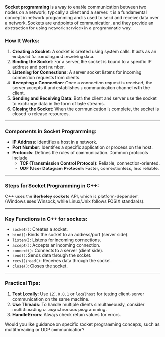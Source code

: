 **Socket programming** is a way to enable communication between two nodes on a network, typically a client and a server. It is a fundamental concept in network programming and is used to send and receive data over a network. Sockets are endpoints of communication, and they provide an abstraction for using network services in a programmatic way.

### How It Works:
1. **Creating a Socket**: A socket is created using system calls. It acts as an endpoint for sending and receiving data.
2. **Binding the Socket**: For a server, the socket is bound to a specific IP address and port number.
3. **Listening for Connections**: A server socket listens for incoming connection requests from clients.
4. **Accepting a Connection**: Once a connection request is received, the server accepts it and establishes a communication channel with the client.
5. **Sending and Receiving Data**: Both the client and server use the socket to exchange data in the form of byte streams.
6. **Closing the Socket**: When the communication is complete, the socket is closed to release resources.

---

### Components in Socket Programming:
- **IP Address**: Identifies a host in a network.
- **Port Number**: Identifies a specific application or process on the host.
- **Protocols**: Defines the rules of communication. Common protocols include:
  - **TCP (Transmission Control Protocol)**: Reliable, connection-oriented.
  - **UDP (User Datagram Protocol)**: Faster, connectionless, less reliable.

---

### Steps for Socket Programming in C++:
C++ uses the **Berkeley sockets** API, which is platform-dependent (Windows uses Winsock, while Linux/Unix follows POSIX standards).

---


### Key Functions in C++ for sockets:
- `socket()`: Creates a socket.
- `bind()`: Binds the socket to an address/port (server side).
- `listen()`: Listens for incoming connections.
- `accept()`: Accepts an incoming connection.
- `connect()`: Connects to a server (client side).
- `send()`: Sends data through the socket.
- `recv()`/`read()`: Receives data through the socket.
- `close()`: Closes the socket.

---

### Practical Tips:
1. **Test Locally**: Use `127.0.0.1` or `localhost` for testing client-server communication on the same machine.
2. **Use Threads**: To handle multiple clients simultaneously, consider multithreading or asynchronous programming.
3. **Handle Errors**: Always check return values for errors.

Would you like guidance on specific socket programming concepts, such as multithreading or UDP communication?